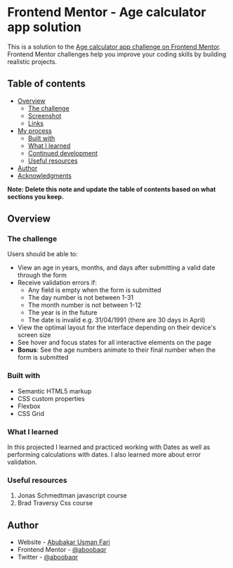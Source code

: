 # Frontend Mentor - Age calculator app solution

This is a solution to the [Age calculator app challenge on Frontend Mentor](https://www.frontendmentor.io/challenges/age-calculator-app-dF9DFFpj-Q). Frontend Mentor challenges help you improve your coding skills by building realistic projects. 

## Table of contents

- [Overview](#overview)
  - [The challenge](#the-challenge)
  - [Screenshot](#screenshot)
  - [Links](#links)
- [My process](#my-process)
  - [Built with](#built-with)
  - [What I learned](#what-i-learned)
  - [Continued development](#continued-development)
  - [Useful resources](#useful-resources)
- [Author](#author)
- [Acknowledgments](#acknowledgments)

**Note: Delete this note and update the table of contents based on what sections you keep.**

## Overview

### The challenge

Users should be able to:

- View an age in years, months, and days after submitting a valid date through the form
- Receive validation errors if:
  - Any field is empty when the form is submitted
  - The day number is not between 1-31
  - The month number is not between 1-12
  - The year is in the future
  - The date is invalid e.g. 31/04/1991 (there are 30 days in April)
- View the optimal layout for the interface depending on their device's screen size
- See hover and focus states for all interactive elements on the page
- **Bonus**: See the age numbers animate to their final number when the form is submitted

### Built with

- Semantic HTML5 markup
- CSS custom properties
- Flexbox
- CSS Grid


### What I learned

In this projected I learned and practiced working with Dates as well as performing calculations with dates. 
I also learned more about error validation.

### Useful resources

1. Jonas Schmedtman javascript course
2. Brad Traversy Css course

## Author

- Website - [Abubakar Usman Fari](https://www.your-site.com)
- Frontend Mentor - [@aboobaqr](https://www.frontendmentor.io/profile/yourusername)
- Twitter - [@aboobaqr](https://www.twitter.com/yourusername)

